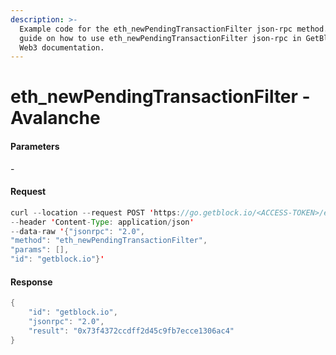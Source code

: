 ```yaml
---
description: >-
  Example code for the eth_newPendingTransactionFilter json-rpc method. Сomplete
  guide on how to use eth_newPendingTransactionFilter json-rpc in GetBlock.io
  Web3 documentation.
---
```


# eth\_newPendingTransactionFilter - Avalanche

#### Parameters

\-

#### Request

```java
curl --location --request POST 'https://go.getblock.io/<ACCESS-TOKEN>/ext/bc/C/rpc' \
--header 'Content-Type: application/json' 
--data-raw '{"jsonrpc": "2.0",
"method": "eth_newPendingTransactionFilter",
"params": [],
"id": "getblock.io"}'
```

#### Response

```java
{
    "id": "getblock.io",
    "jsonrpc": "2.0",
    "result": "0x73f4372ccdff2d45c9fb7ecce1306ac4"
}
```
